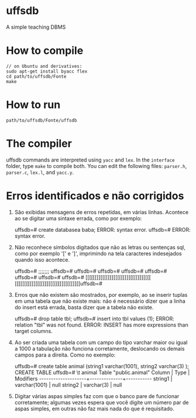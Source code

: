 # uffsdb
A simple teaching DBMS

# How to compile
    // on Ubuntu and derivatives:
    sudo apt-get install byacc flex
    cd path/to/uffsdb/Fonte
    make

# How to run
    path/to/uffsdb/Fonte/uffsdb

# The compiler
uffsdb commands are interpreted using `yacc` and `lex`.
In the `interface` folder, type `make` to compile both.
You can edit the following files: `parser.h`, `parser.c`, `lex.l`, and `yacc.y`.


# Erros identificados e não corrigidos

1) São exibidas mensagens de erros repetidas, em várias linhas. Acontece ao se digitar uma sintaxe errada, como por exemplo:

    uffsdb=# create databasea baba;
    ERROR: syntax error.
    uffsdb=# ERROR: syntax error.

2) Não reconhece símbolos digitados que não as letras ou sentenças sql, como por exemplo  '[' e ']', imprimindo na tela caracteres indesejados quando isso acontece.

    uffsdb=# ;;;;;;;
    uffsdb=# uffsdb=# uffsdb=# uffsdb=# uffsdb=# uffsdb=# uffsdb=#
    uffsdb=# [[[[[[[[[[[[[[[[[[[[[[[[[[[[[[[[[[[
    [[[[[[[[[[[[[[[[[[[[[[[[[[[[[[[[[[[uffsdb=#

3) Erros que não existem são mostrados, por exemplo, ao se inserir tuplas em uma tabela que não existe mais: não é necessário dizer que a linha do insert está errada, basta dizer que a tabela não existe.

    uffsdb=# drop table tbl;
    uffsdb=# insert into tbl values (1);
    ERROR: relation "tbl" was not found.
    ERROR: INSERT has more expressions than target columns.

4) Ao ser criada uma tabela com um campo do tipo varchar maior ou igual a 1000 a tabulação não funciona corretamente, deslocando os demais campos para a direita. Como no exemplo:

    uffsdb=# create table animal (string1 varchar(1001), string2 varchar(3) );
    CREATE TABLE
    uffsdb=# \t animal
    	  Table "public.animal"
     Column             | Type         | Modifiers
    --------------------+--------------+-----------
      string1           |  varchar(1001) | null
      string2           |  varchar(3) | null

5) Digitar várias aspas simples faz com que o banco pare de funcionar corretamente; algumas vezes espera que você digite um número par de aspas simples, em outras não faz mais nada do que é requisitado.
